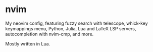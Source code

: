 # nvim
My neovim config, featuring fuzzy search with telescope, whick-key keymappings menu, Python, Julia, Lua and LaTeX LSP servers, autocompletion with nvim-cmp, and more. 

Mostly written in Lua. 
